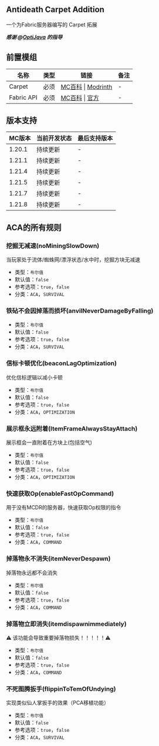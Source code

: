 ## Antideath Carpet Addition
一个为Fabric服务器编写的 Carpet 拓展

_**感谢 @[_OptiJava_](https://github.com/OptiJava) 的指导**_

## 前置模组

| 名称          | 类型 | 链接                                                                                                                                                                       | 备注 |
|-------------|----|--------------------------------------------------------------------------------------------------------------------------------------------------------------------------|----|
| Carpet      | 必须 | [MC百科](https://www.mcmod.cn/class/2361.html) &#124; [Modrinth](https://modrinth.com/mod/carpet) | -  |
| Fabric API  | 必须 | [MC百科](https://www.mcmod.cn/class/3124.html) &#124; [官方](https://fabricmc.net/)                                                                                          | - |

## 版本支持

| MC版本   | 当前开发状态 | 最后支持版本 |  
|--------|------|--------|
| 1.20.1 | 持续更新 | -      |
| 1.21.1 | 持续更新   | -      |
| 1.21.4 | 持续更新   | -      |
| 1.21.5 | 持续更新   | -      |
| 1.21.7 | 持续更新   | -      |
| 1.21.8 | 持续更新   | -      |





## ACA的所有规则

### 挖掘无减速(noMiningSlowDown)

当玩家处于流体/蜘蛛网/漂浮状态/水中时，挖掘方块无减速

- 类型：`布尔值`
- 默认值：`false`
- 参考选项：`true`，`false`
- 分类：`ACA`，`SURVIVAL`

### 铁砧不会因掉落而损坏(anvilNeverDamageByFalling)

- 类型：`布尔值`
- 默认值：`false`
- 参考选项：`true`，`false`
- 分类：`ACA`，`SURVIVAL`

### 信标卡顿优化(beaconLagOptimization)
优化信标逻辑以减小卡顿
- 类型：`布尔值`
- 默认值：`false`
- 参考选项：`true`，`false`
- 分类：`ACA`，`OPTIMIZATION`

### 展示框永远附着(ItemFrameAlwaysStayAttach)
展示框会一直附着在方块上(包括空气)
- 类型：`布尔值`
- 默认值：`false`
- 参考选项：`true`，`false`
- 分类：`ACA`，`OPTIMIZATION`
   
### 快速获取Op(enableFastOpCommand)
用于没有MCDR的服务器，快速获取Op权限的指令
- 类型：`布尔值`
- 默认值：`false`
- 参考选项：`true`，`false`
- 分类：`ACA`，`COMMAND`

### 掉落物永不消失(itemNeverDespawn)
掉落物永远都不会消失
- 类型：`布尔值`
- 默认值：`false`
- 参考选项：`true`，`false`
- 分类：`ACA`，`COMMAND`

### 掉落物立即消失(itemdispawnimmediately)
⚠️ 该功能会导致重要掉落物损失！！！！！⚠️
- 类型：`布尔值`
- 默认值：`false`
- 参考选项：`true`，`false`
- 分类：`ACA`，`COMMAND`

### 不死图腾扳手(flippinToTemOfUndying)
实现类似仙人掌扳手的效果（PCA移植功能）
- 类型：`布尔值`
- 默认值：`false`
- 参考选项：`true`，`false`
- 分类：`ACA`，`SURVIVAL`